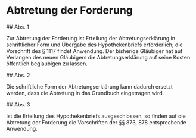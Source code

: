 # Abtretung der Forderung



\#\# Abs. 1

 Zur Abtretung der Forderung ist Erteilung der Abtretungserklärung in schriftlicher Form und Übergabe des Hypothekenbriefs erforderlich; die Vorschrift des § 1117 findet Anwendung. Der bisherige Gläubiger hat auf Verlangen des neuen Gläubigers die Abtretungserklärung auf seine Kosten öffentlich beglaubigen zu lassen.

\#\# Abs. 2

 Die schriftliche Form der Abtretungserklärung kann dadurch ersetzt werden, dass die Abtretung in das Grundbuch eingetragen wird.

\#\# Abs. 3

 Ist die Erteilung des Hypothekenbriefs ausgeschlossen, so finden auf die Abtretung der Forderung die Vorschriften der §§ 873, 878 entsprechende Anwendung. 

